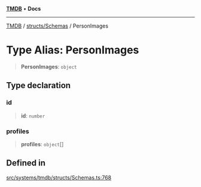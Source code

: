 [**TMDB**](../../../README.md) • **Docs**

***

[TMDB](../../../README.md) / [structs/Schemas](../README.md) / PersonImages

# Type Alias: PersonImages

> **PersonImages**: `object`

## Type declaration

### id

> **id**: `number`

### profiles

> **profiles**: `object`[]

## Defined in

[src/systems/tmdb/structs/Schemas.ts:768](https://github.com/Norviah/media-hub/blob/e3dc67aa1738d9ad44e6a4419ef7e26de86e1452/src/systems/tmdb/structs/Schemas.ts#L768)
